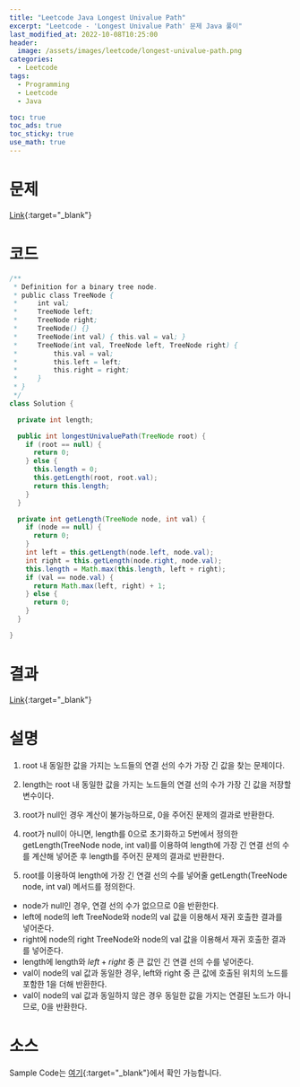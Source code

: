 ```yaml
---
title: "Leetcode Java Longest Univalue Path"
excerpt: "Leetcode - 'Longest Univalue Path' 문제 Java 풀이"
last_modified_at: 2022-10-08T10:25:00
header:
  image: /assets/images/leetcode/longest-univalue-path.png
categories:
  - Leetcode
tags:
  - Programming
  - Leetcode
  - Java

toc: true
toc_ads: true
toc_sticky: true
use_math: true
---
```

# 문제
[Link](https://leetcode.com/problems/longest-univalue-path){:target="_blank"}

# 코드
```java
/**
 * Definition for a binary tree node.
 * public class TreeNode {
 *     int val;
 *     TreeNode left;
 *     TreeNode right;
 *     TreeNode() {}
 *     TreeNode(int val) { this.val = val; }
 *     TreeNode(int val, TreeNode left, TreeNode right) {
 *         this.val = val;
 *         this.left = left;
 *         this.right = right;
 *     }
 * }
 */
class Solution {

  private int length;

  public int longestUnivaluePath(TreeNode root) {
    if (root == null) {
      return 0;
    } else {
      this.length = 0;
      this.getLength(root, root.val);
      return this.length;
    }
  }

  private int getLength(TreeNode node, int val) {
    if (node == null) {
      return 0;
    }
    int left = this.getLength(node.left, node.val);
    int right = this.getLength(node.right, node.val);
    this.length = Math.max(this.length, left + right);
    if (val == node.val) {
      return Math.max(left, right) + 1;
    } else {
      return 0;
    }
  }

}
```

# 결과
[Link](https://leetcode.com/submissions/detail/817547458/){:target="_blank"}

# 설명
1. root 내 동일한 값을 가지는 노드들의 연결 선의 수가 가장 긴 값을 찾는 문제이다.

2. length는 root 내 동일한 값을 가지는 노드들의 연결 선의 수가 가장 긴 값을 저장할 변수이다.

3. root가 null인 경우 계산이 불가능하므로, 0을 주어진 문제의 결과로 반환한다.

4. root가 null이 아니면, length를 0으로 초기화하고 5번에서 정의한 getLength(TreeNode node, int val)를 이용하여 length에 가장 긴 연결 선의 수를 계산해 넣어준 후 length를 주어진 문제의 결과로 반환한다.

5. root를 이용하여 length에 가장 긴 연결 선의 수를 넣어줄 getLength(TreeNode node, int val) 메서드를 정의한다.
- node가 null인 경우, 연결 선의 수가 없으므로 0을 반환한다.
- left에 node의 left TreeNode와 node의 val 값을 이용해서 재귀 호출한 결과를 넣어준다.
- right에 node의 right TreeNode와 node의 val 값을 이용해서 재귀 호출한 결과를 넣어준다.
- length에 length와 $left + right$ 중 큰 값인 긴 연결 선의 수를 넣어준다.
- val이 node의 val 값과 동일한 경우, left와 right 중 큰 값에 호출된 위치의 노드를 포함한 1을 더해 반환한다.
- val이 node의 val 값과 동일하지 않은 경우 동일한 값을 가지는 연결된 노드가 아니므로, 0을 반환한다.

# 소스
Sample Code는 [여기](https://github.com/GracefulSoul/leetcode/blob/master/src/main/java/gracefulsoul/problems/LongestUnivaluePath.java){:target="_blank"}에서 확인 가능합니다.